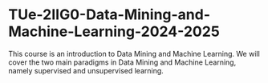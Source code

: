 # TUe-2IIG0-Data-Mining-and-Machine-Learning-2024-2025
This course is an introduction to Data Mining and Machine Learning. We will cover the two main paradigms in Data Mining and Machine Learning, namely supervised and unsupervised learning.

